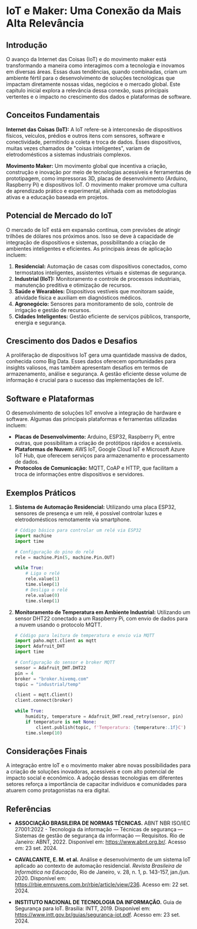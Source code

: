 # IoT e Maker: Uma Conexão da Mais Alta Relevância

## Introdução

O avanço da Internet das Coisas (IoT) e do movimento maker está transformando a maneira como interagimos com a tecnologia e inovamos em diversas áreas. Essas duas tendências, quando combinadas, criam um ambiente fértil para o desenvolvimento de soluções tecnológicas que impactam diretamente nossas vidas, negócios e o mercado global. Este capítulo inicial explora a relevância dessa conexão, suas principais vertentes e o impacto no crescimento dos dados e plataformas de software.

## Conceitos Fundamentais

**Internet das Coisas (IoT):** A IoT refere-se à interconexão de dispositivos físicos, veículos, prédios e outros itens com sensores, software e conectividade, permitindo a coleta e troca de dados. Esses dispositivos, muitas vezes chamados de "coisas inteligentes", variam de eletrodomésticos a sistemas industriais complexos.

**Movimento Maker:** Um movimento global que incentiva a criação, construção e inovação por meio de tecnologias acessíveis e ferramentas de prototipagem, como impressoras 3D, placas de desenvolvimento (Arduino, Raspberry Pi) e dispositivos IoT. O movimento maker promove uma cultura de aprendizado prático e experimental, alinhada com as metodologias ativas e a educação baseada em projetos.

## Potencial de Mercado do IoT

O mercado de IoT está em expansão contínua, com previsões de atingir trilhões de dólares nos próximos anos. Isso se deve à capacidade de integração de dispositivos e sistemas, possibilitando a criação de ambientes inteligentes e eficientes. As principais áreas de aplicação incluem:

1. **Residencial:** Automação de casas com dispositivos conectados, como termostatos inteligentes, assistentes virtuais e sistemas de segurança.
2. **Industrial (IIoT):** Monitoramento e controle de processos industriais, manutenção preditiva e otimização de recursos.
3. **Saúde e Wearables:** Dispositivos vestíveis que monitoram saúde, atividade física e auxiliam em diagnósticos médicos.
4. **Agronegócio:** Sensores para monitoramento de solo, controle de irrigação e gestão de recursos.
5. **Cidades Inteligentes:** Gestão eficiente de serviços públicos, transporte, energia e segurança.

## Crescimento dos Dados e Desafios

A proliferação de dispositivos IoT gera uma quantidade massiva de dados, conhecida como Big Data. Esses dados oferecem oportunidades para insights valiosos, mas também apresentam desafios em termos de armazenamento, análise e segurança. A gestão eficiente desse volume de informação é crucial para o sucesso das implementações de IoT.

## Software e Plataformas

O desenvolvimento de soluções IoT envolve a integração de hardware e software. Algumas das principais plataformas e ferramentas utilizadas incluem:

- **Placas de Desenvolvimento:** Arduino, ESP32, Raspberry Pi, entre outras, que possibilitam a criação de protótipos rápidos e acessíveis.
- **Plataformas de Nuvem:** AWS IoT, Google Cloud IoT e Microsoft Azure IoT Hub, que oferecem serviços para armazenamento e processamento de dados.
- **Protocolos de Comunicação:** MQTT, CoAP e HTTP, que facilitam a troca de informações entre dispositivos e servidores.

## Exemplos Práticos

1. **Sistema de Automação Residencial:** Utilizando uma placa ESP32, sensores de presença e um relé, é possível controlar luzes e eletrodomésticos remotamente via smartphone.
   
   ```python
   # Código básico para controlar um relé via ESP32
   import machine
   import time

   # Configuração do pino do relé
   rele = machine.Pin(5, machine.Pin.OUT)

   while True:
       # Liga o relé
       rele.value(1)
       time.sleep(1)
       # Desliga o relé
       rele.value(0)
       time.sleep(1)
   ```

2. **Monitoramento de Temperatura em Ambiente Industrial:** Utilizando um sensor DHT22 conectado a um Raspberry Pi, com envio de dados para a nuvem usando o protocolo MQTT.

   ```python
   # Código para leitura de temperatura e envio via MQTT
   import paho.mqtt.client as mqtt
   import Adafruit_DHT
   import time

   # Configuração do sensor e broker MQTT
   sensor = Adafruit_DHT.DHT22
   pin = 4
   broker = "broker.hivemq.com"
   topic = "industrial/temp"

   client = mqtt.Client()
   client.connect(broker)

   while True:
       humidity, temperature = Adafruit_DHT.read_retry(sensor, pin)
       if temperature is not None:
           client.publish(topic, f'Temperatura: {temperature:.1f}C')
       time.sleep(10)
   ```

## Considerações Finais

A integração entre IoT e o movimento maker abre novas possibilidades para a criação de soluções inovadoras, acessíveis e com alto potencial de impacto social e econômico. A adoção dessas tecnologias em diferentes setores reforça a importância de capacitar indivíduos e comunidades para atuarem como protagonistas na era digital.

## Referências

- **ASSOCIAÇÃO BRASILEIRA DE NORMAS TÉCNICAS.** ABNT NBR ISO/IEC 27001:2022 - Tecnologia da informação — Técnicas de segurança — Sistemas de gestão de segurança da informação — Requisitos. Rio de Janeiro: ABNT, 2022. Disponível em: <https://www.abnt.org.br/>. Acesso em: 23 set. 2024.

- **CAVALCANTE, E. M. et al.** Análise e desenvolvimento de um sistema IoT aplicado ao contexto de automação residencial. *Revista Brasileira de Informática na Educação*, Rio de Janeiro, v. 28, n. 1, p. 143-157, jan./jun. 2020. Disponível em: <https://rbie.emnuvens.com.br/rbie/article/view/236>. Acesso em: 22 set. 2024.

- **INSTITUTO NACIONAL DE TECNOLOGIA DA INFORMAÇÃO.** Guia de Segurança para IoT. Brasília: INTT, 2019. Disponível em: <https://www.intt.gov.br/guias/seguranca-iot.pdf>. Acesso em: 23 set. 2024.

